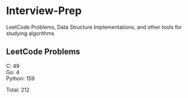 # Interview-Prep
LeetCode Problems, Data Structure Implementations, and other tools for studying algorithms

## LeetCode Problems
C:      49<br/>
Go:     4<br/>
Python: 159<br/>

Total:  212

